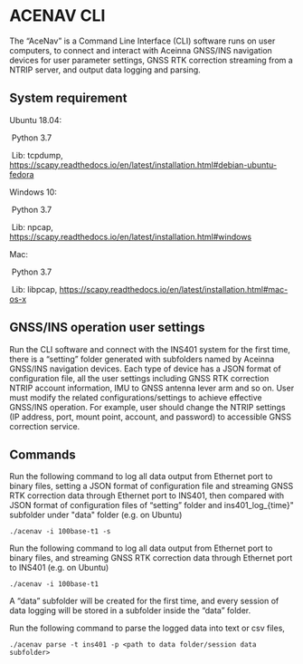 # ACENAV CLI 

The “AceNav” is a Command Line Interface (CLI) software runs on user computers, to connect and interact with Aceinna GNSS/INS navigation devices for user parameter settings, GNSS RTK correction streaming from a NTRIP server, and output data logging and parsing.

## System requirement

Ubuntu 18.04:

​      Python 3.7

​      Lib: tcpdump, https://scapy.readthedocs.io/en/latest/installation.html#debian-ubuntu-fedora

 

Windows 10:

​      Python 3.7

​      Lib: npcap, https://scapy.readthedocs.io/en/latest/installation.html#windows

 

Mac:

​      Python 3.7

​      Lib: libpcap, https://scapy.readthedocs.io/en/latest/installation.html#mac-os-x 



## GNSS/INS operation user settings

Run the CLI software and connect with the INS401 system for the first time, there is a “setting” folder generated with subfolders named by Aceinna GNSS/INS navigation devices. Each type of device has a JSON format of configuration file, all the user settings including GNSS RTK correction NTRIP account information, IMU to GNSS antenna lever arm and so on. User must modify the related configurations/settings to achieve effective GNSS/INS operation. For example, user should change the NTRIP settings (IP address, port, mount point, account, and password) to accessible GNSS correction service.

## Commands

Run the following command to log all data output from Ethernet port to binary files, setting a JSON format of configuration file and streaming GNSS RTK correction data through Ethernet port to INS401, then compared with JSON format of configuration files  of  “setting” folder and ins401_log_{time}" subfolder under "data" folder (e.g. on Ubuntu)
```shell
./acenav -i 100base-t1 -s
```
Run the following command to log all data output from Ethernet port to binary files, and streaming GNSS RTK correction data through Ethernet port to INS401 (e.g. on Ubuntu)

```shell
./acenav -i 100base-t1
```

A “data” subfolder will be created for the first time, and every session of data logging will be stored in a subfolder inside the “data” folder.

Run the following command to parse the logged data into text or csv files, 

```shell
./acenav parse -t ins401 -p <path to data folder/session data subfolder>
```

